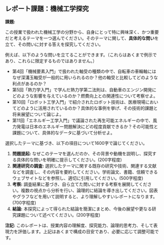 ## レポート課題：機械工学探究

**課題:**

この授業で扱われた機械工学の分野から、自身にとって特に興味深く、かつ重要だと考えるテーマを一つ選んでください。そのテーマに関して、**具体的な問い**を立て、その問いに対する答えを探究してください。

例えば、以下のような問いを立てることができます。（これらはあくまで例示であり、これらに限定するものではありません。）

* 第4回「機械要素入門」で扱われた軸受の種類の中で、自転車の車輪軸にはなぜ深溝玉軸受が一般的に用いられるのか？他の軸受と比較してどのような利点があるのか？
* 第5回「熱力学入門」で学んだ熱力学第二法則は、自動車のエンジン開発にどのような影響を与えているのか？燃費向上との関連性について考察せよ。
* 第10回「ロボット工学入門」で紹介されたロボット技術は、医療現場においてどのように活用されているのか？具体的な事例を挙げ、その技術的課題と将来展望について論じよ。
* 第11回「エネルギー工学入門」で議論された再生可能エネルギーの中で、風力発電は日本のエネルギー問題解決にどの程度貢献できるか？その可能性と課題について、具体的なデータに基づいて分析せよ。


選択したテーマに基づき、以下の項目について1600字で論じてください。

1. **問題提起:** なぜこのテーマを選んだのか、その背景や動機を説明し、探究する具体的な問いを明確に提示してください。(200字程度)
2. **関連研究の調査:**  選択したテーマに関する既存の研究や技術、関連する文献などを調査し、その内容を要約してください。学術論文、書籍、信頼できるウェブサイトなどを参照し、適切に引用してください。(500字程度)
3. **考察:** 調査結果に基づき、自ら立てた問いに対する考察を展開してください。複数の視点から分析を行い、論理的に結論を導き出してください。図表やグラフなどを用いて説明すると、より理解しやすいレポートになります。(700字程度)
4. **結論:**  本探究によって得られた結論を簡潔にまとめ、今後の展望や更なる研究課題について述べてください。(200字程度)


**注記:** このレポートは、授業内容の理解度、探究能力、論理的思考力、そして表現力を評価します。上記はあくまで構成の目安であり、必要に応じて調整可能です。
